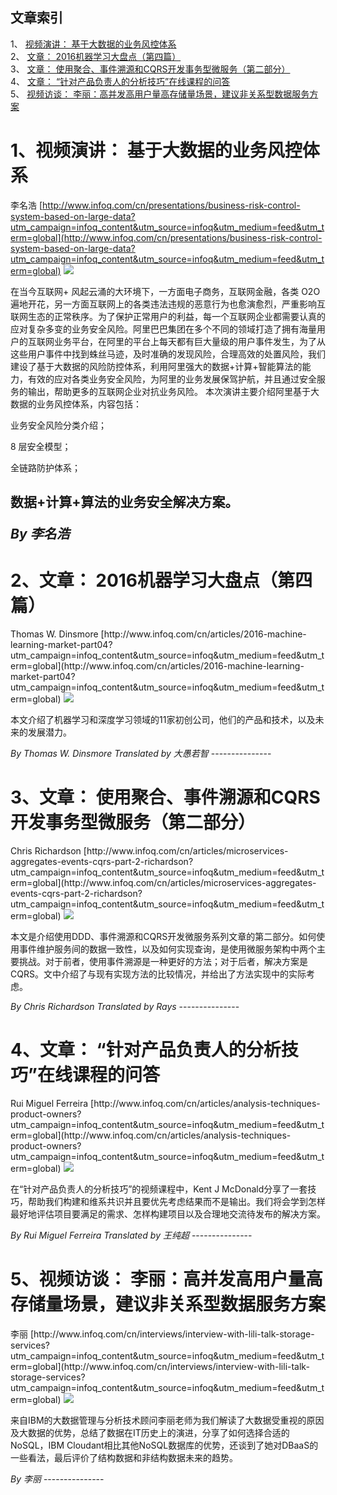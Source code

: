 ## 文章索引
1、 <a href="#1视频演讲-基于大数据的业务风控体系" >视频演讲： 基于大数据的业务风控体系</a><br/>
2、 <a href="#2文章-2016机器学习大盘点第四篇" >文章： 2016机器学习大盘点（第四篇）</a><br/>
3、 <a href="#3文章-使用聚合事件溯源和cqrs开发事务型微服务第二部分" >文章： 使用聚合、事件溯源和CQRS开发事务型微服务（第二部分）</a><br/>
4、 <a href="#4文章-针对产品负责人的分析技巧在线课程的问答" >文章： “针对产品负责人的分析技巧”在线课程的问答</a><br/>
5、 <a href="#5视频访谈-李丽高并发高用户量高存储量场景建议非关系型数据服务方案" >视频访谈： 李丽：高并发高用户量高存储量场景，建议非关系型数据服务方案</a><br/><h1 id="#title_0" >1、视频演讲： 基于大数据的业务风控体系</h1>
李名浩
[http://www.infoq.com/cn/presentations/business-risk-control-system-based-on-large-data?utm_campaign=infoq_content&utm_source=infoq&utm_medium=feed&utm_term=global](http://www.infoq.com/cn/presentations/business-risk-control-system-based-on-large-data?utm_campaign=infoq_content&utm_source=infoq&utm_medium=feed&utm_term=global)
<img src="http://www.infoq.com/resource/presentations/business-risk-control-system-based-on-large-data/zh/mediumimage/liminghao270.jpg"/><p>在当今互联网+ 风起云涌的大环境下，一方面电子商务，互联网金融，各类 O2O 遍地开花，另一方面互联网上的各类违法违规的恶意行为也愈演愈烈，严重影响互联网生态的正常秩序。为了保护正常用户的利益，每一个互联网企业都需要认真的应对复杂多变的业务安全风险。阿里巴巴集团在多个不同的领域打造了拥有海量用户的互联网业务平台，在阿里的平台上每天都有巨大量级的用户事件发生，为了从这些用户事件中找到蛛丝马迹，及时准确的发现风险，合理高效的处置风险，我们建设了基于大数据的风险防控体系，利用阿里强大的数据+计算+智能算法的能力，有效的应对各类业务安全风险，为阿里的业务发展保驾护航，并且通过安全服务的输出，帮助更多的互联网企业对抗业务风险。 本次演讲主要介绍阿里基于大数据的业务风控体系，内容包括：

业务安全风险分类介绍；
8 层安全模型；
全链路防护体系；
数据+计算+算法的业务安全解决方案。</p> <i>By 李名浩</i>
---------------
<h1 id="#title_1" >2、文章： 2016机器学习大盘点（第四篇）</h1>
Thomas W. Dinsmore
[http://www.infoq.com/cn/articles/2016-machine-learning-market-part04?utm_campaign=infoq_content&utm_source=infoq&utm_medium=feed&utm_term=global](http://www.infoq.com/cn/articles/2016-machine-learning-market-part04?utm_campaign=infoq_content&utm_source=infoq&utm_medium=feed&utm_term=global)
<img src="http://www.infoq.com/resource/articles/2016-machine-learning-market-part04/zh/smallimage/fire_logo.jpg"/><p>本文介绍了机器学习和深度学习领域的11家初创公司，他们的产品和技术，以及未来的发展潜力。</p> <i>By Thomas W. Dinsmore</i> <i> Translated by 大愚若智</i>
---------------
<h1 id="#title_2" >3、文章： 使用聚合、事件溯源和CQRS开发事务型微服务（第二部分）</h1>
Chris Richardson
[http://www.infoq.com/cn/articles/microservices-aggregates-events-cqrs-part-2-richardson?utm_campaign=infoq_content&utm_source=infoq&utm_medium=feed&utm_term=global](http://www.infoq.com/cn/articles/microservices-aggregates-events-cqrs-part-2-richardson?utm_campaign=infoq_content&utm_source=infoq&utm_medium=feed&utm_term=global)
<img src="http://www.infoq.com/resource/articles/microservices-aggregates-events-cqrs-part-2-richardson/zh/headerimage/GettyImages-470995728.jpg"/><p>本文是介绍使用DDD、事件溯源和CQRS开发微服务系列文章的第二部分。如何使用事件维护服务间的数据一致性，以及如何实现查询，是使用微服务架构中两个主要挑战。对于前者，使用事件溯源是一种更好的方法；对于后者，解决方案是CQRS。文中介绍了与现有实现方法的比较情况，并给出了方法实现中的实际考虑。</p> <i>By Chris Richardson</i> <i> Translated by Rays</i>
---------------
<h1 id="#title_3" >4、文章： “针对产品负责人的分析技巧”在线课程的问答</h1>
Rui Miguel Ferreira
[http://www.infoq.com/cn/articles/analysis-techniques-product-owners?utm_campaign=infoq_content&utm_source=infoq&utm_medium=feed&utm_term=global](http://www.infoq.com/cn/articles/analysis-techniques-product-owners?utm_campaign=infoq_content&utm_source=infoq&utm_medium=feed&utm_term=global)
<img src="http://www.infoq.com/resource/articles/analysis-techniques-product-owners/zh/smallimage/LiveLessons-logo.jpg"/><p>在“针对产品负责人的分析技巧”的视频课程中，Kent J McDonald分享了一套技巧，帮助我们构建和维系共识并且要优先考虑结果而不是输出。我们将会学到怎样最好地评估项目要满足的需求、怎样构建项目以及合理地交流待发布的解决方案。</p> <i>By Rui Miguel Ferreira</i> <i> Translated by 王纯超</i>
---------------
<h1 id="#title_4" >5、视频访谈： 李丽：高并发高用户量高存储量场景，建议非关系型数据服务方案</h1>
李丽
[http://www.infoq.com/cn/interviews/interview-with-lili-talk-storage-services?utm_campaign=infoq_content&utm_source=infoq&utm_medium=feed&utm_term=global](http://www.infoq.com/cn/interviews/interview-with-lili-talk-storage-services?utm_campaign=infoq_content&utm_source=infoq&utm_medium=feed&utm_term=global)
<img src="http://www.infoq.com/resource/interviews/interview-with-lili-talk-storage-services/zh/mediumimage/lili270.jpg"/><p>来自IBM的大数据管理与分析技术顾问李丽老师为我们解读了大数据受重视的原因及大数据的优势，总结了数据在IT历史上的演进，分享了如何选择合适的NoSQL，IBM Cloudant相比其他NoSQL数据库的优势，还谈到了她对DBaaS的一些看法，最后评价了结构数据和非结构数据未来的趋势。    </p> <i>By 李丽</i>
---------------